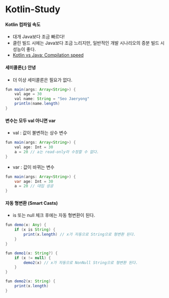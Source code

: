 # Kotlin-Study

#### Kotlin 컴파일 속도
- 대개 Java보다 조금 빠르다!
- 클린 빌드 시에는 Java보다 조금 느리지만, 일반적인 개발 시나리오의 증분 빌드 시 성능이 좋다.
- [Kotlin vs Java: Compilation speed](https://medium.com/keepsafe-engineering/kotlin-vs-java-compilation-speed-e6c174b39b5d)

#### 세미콜론(;) 안녕
- 더 이상 세미콜론은 필요가 없다.
```java
fun main(args: Array<String>) {
    val age = 30
    val name: String = "Seo Jaeryong"
    println(name.length)
}
```

#### 변수는 모두 val 아니면 var
- val : 값이 불변하는 상수 변수
```java
fun main(args: Array<String>) {
	val age: Int = 30
    a = 20 // a는 read-only라 수정할 수 없다.
}
```
- var : 값이 바뀌는 변수
```java
fun main(args: Array<String>) {
	var age: Int = 30
    a = 20 // 대입 성공
}
```

#### 자동 형변환 (Smart Casts)
- is 또는 null 체크 후에는 자동 형변환이 된다.
```java
fun demo(x: Any) {
    if (x is String) {
        print(x.length) // x가 자동으로 String으로 형변환 된다.
    }
}
```
```java
fun demo1(x: String?) {
    if (x != null) {
        demo2(x) // x가 자동으로 NonNull String으로 형변환 된다.
    }
}

fun demo2(x: String) {
    print(x.length)
}
```
